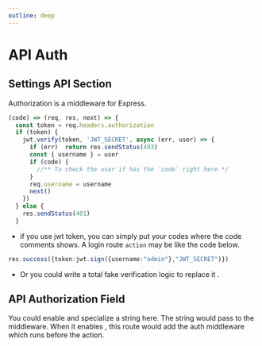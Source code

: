 ```yaml
---
outline: deep
---
```


# API Auth
## Settings API Section
Authorization is a middleware for Express.
```ts
(code) => (req, res, next) => {
  const token = req.headers.authorization
  if (token) {
    jwt.verify(token, 'JWT_SECRET', async (err, user) => {
      if (err)  return res.sendStatus(403)    
      const { username } = user
      if (code) {
        //** To check the user if has the `code` right here */
      }
      req.username = username
      next()
    })
  } else {
    res.sendStatus(401)
  }

```
- if you use jwt token, you can simply put your codes where the code comments shows.
A login route `action` may be like the code below.
```ts
res.success({token:jwt.sign({username:"admin"},"JWT_SECRET")})
```
- Or you could write a total fake verification logic to replace it .

## API Authorization Field
You could enable and specialize a string here. The string would pass to the middleware.
When it enables , this route would add the auth middleware which runs before the action.